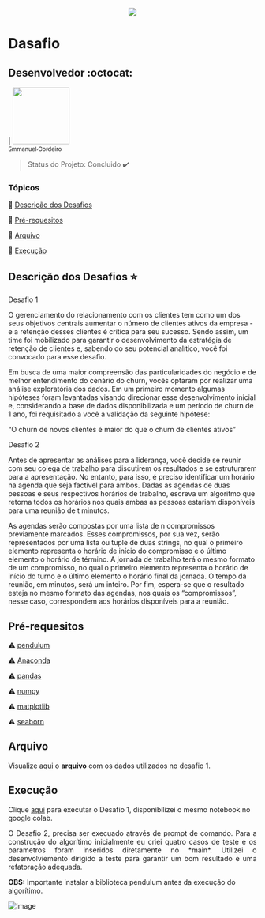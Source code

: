 <p align="center">
  <img src="https://blog.aevo.com.br/wp-content/uploads/2018/08/Blog-1024x684.png">
</p>

# Dasafio

## Desenvolvedor :octocat:

| [<img src="https://avatars.githubusercontent.com/u/7117011?s=96&v=4" width=115><br><sub>Emmanuel Cordeiro</sub>](https://github.com/ecordeiro) 

> Status do Projeto: Concluido :heavy_check_mark:

### Tópicos 

:small_blue_diamond: [Descrição dos Desafios](#descrição-do-projeto-star)

:small_blue_diamond: [Pré-requesitos](#pré-requesitos)

:small_blue_diamond: [Arquivo](#Arquivo)

:small_blue_diamond: [Execução](#Execução)

## Descrição dos Desafios :star:

<p align="justify">
Desafio 1

O gerenciamento do relacionamento com os clientes tem como um dos seus objetivos
centrais aumentar o número de clientes ativos da empresa - e a retenção desses clientes é crítica
para seu sucesso. Sendo assim, um time foi mobilizado para garantir o desenvolvimento da
estratégia de retenção de clientes e, sabendo do seu potencial analítico, você foi convocado para
esse desafio.

Em busca de uma maior compreensão das particularidades do negócio e de melhor
entendimento do cenário do churn, vocês optaram por realizar uma análise exploratória dos
dados. Em um primeiro momento algumas hipóteses foram levantadas visando direcionar esse
desenvolvimento inicial e, considerando a base de dados disponibilizada e um período de churn
de 1 ano, foi requisitado a você a validação da seguinte hipótese:

“O churn de novos clientes é maior do que o churn de clientes ativos”

Desafio 2
  
Antes de apresentar as análises para a liderança, você decide se reunir com seu colega 
de trabalho para discutirem os resultados e se estruturarem para a apresentação. No entanto, 
para isso, é preciso identificar um horário na agenda que seja factível para ambos.
Dadas as agendas de duas pessoas e seus respectivos horários de trabalho, escreva 
um algoritmo que retorna todos os horários nos quais ambas as pessoas estariam disponíveis 
para uma reunião de t minutos. 

As agendas serão compostas por uma lista de n compromissos previamente marcados. 
Esses compromissos, por sua vez, serão representados por uma lista ou tuple de duas strings, 
no qual o primeiro elemento representa o horário de início do compromisso e o último elemento 
o horário de término. A jornada de trabalho terá o mesmo formato de um compromisso, no qual 
o primeiro elemento representa o horário de início do turno e o último elemento o horário final da 
jornada. O tempo da reunião, em minutos, será um inteiro. Por fim, espera-se que o resultado 
esteja no mesmo formato das agendas, nos quais os “compromissos”, nesse caso, 
correspondem aos horários disponíveis para a reunião.

</p>

## Pré-requesitos

:warning: [pendulum](https://pendulum.eustace.io/docs/#installation)

:warning: [Anaconda](https://repo.anaconda.com/archive/Anaconda3-2021.05-Windows-x86_64.exe) 

:warning: [pandas](https://pandas.pydata.org/docs/getting_started/install.html)

:warning: [numpy](https://numpy.org/install/)

:warning: [matplotlib](https://matplotlib.org/1.4.3/faq/installing_faq.html)

:warning: [seaborn](https://seaborn.pydata.org/installing.html)

## Arquivo

Visualize [aqui](https://github.com/ecordeiro/Localiza/blob/master/base_dados/base_teste.csv) o **arquivo** com os dados utilizados no desafio 1.  

## Execução

Clique [aqui](https://drive.google.com/file/d/1oXKMrNhxt8D1dM_TkUT42S4kbzzYqyv7/view?usp=sharing) para executar o Desafio 1, disponibilizei o mesmo notebook no google colab.

<p align="justify">
O Desafio 2, precisa ser execuado através de prompt de comando. Para a construção do algorítimo inicialmente eu criei quatro casos de teste e os parametros foram inseridos diretamente no *main*. Utilizei o desenvolviemento dirigido a teste para garantir um bom resultado e uma refatoração adequada.
  
**OBS:** Importante instalar a biblioteca pendulum antes da execução do algorítimo.
</p>
  
![image](https://user-images.githubusercontent.com/7117011/132363679-7c6ac3eb-4b1e-412e-ac40-8739655f2d55.png)
